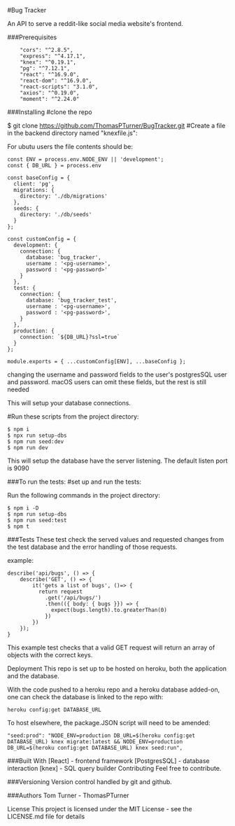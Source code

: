#Bug Tracker


An API to serve a reddit-like social media website's frontend.

###Prerequisites
```
    "cors": "^2.8.5",
    "express": "^4.17.1",
    "knex": "^0.19.1",
    "pg": "^7.12.1",
    "react": "^16.9.0",
    "react-dom": "^16.9.0",
    "react-scripts": "3.1.0",
    "axios": "^0.19.0",
    "moment": "^2.24.0"
```

###Installing
#clone the repo

$ git clone https://github.com/ThomasPTurner/BugTracker.git
#Create a file in the backend directory named "knexfile.js":

For ubutu users the file contents should be:
```
const ENV = process.env.NODE_ENV || 'development';
const { DB_URL } = process.env

const baseConfig = {
  client: 'pg',
  migrations: {
    directory: './db/migrations'
  },
  seeds: {
    directory: './db/seeds'
  }
};

const customConfig = {
  development: {
    connection: {
      database: 'bug_tracker',
      username : '<pg-username>',
      password : '<pg-password>'
    }
  },
  test: {
    connection: {
      database: 'bug_tracker_test',
      username : '<pg-username>',
      password : '<pg-password>',
    }
  },
  production: {
    connection: `${DB_URL}?ssl=true`
  }
};

module.exports = { ...customConfig[ENV], ...baseConfig };
```

changing the username and password fields to the user's postgresSQL user and password. macOS users can omit these fields, but the rest is still needed

This will setup your database connections.

#Run these scripts from the project directory:
```
$ npm i
$ npx run setup-dbs
$ npm run seed:dev
$ npm run dev
```
This will setup the database have the server listening. The default listen port is 9090

###To run the tests:
#set up and run the tests:

Run the following commands in the project directory:

```
$ npm i -D
$ npm run setup-dbs
$ npm run seed:test
$ npm t
```

###Tests
These test check the served values and requested changes from the test database and the error handling of those requests.

example:

```
describe('api/bugs', () => {
    describe('GET', () => {
        it('gets a list of bugs', ()=> {
          return request
            .get('/api/bugs/')
            .then(({ body: { bugs }}) => {
              expect(bugs.length).to.greaterThan(0)
            })
        })
    });
}
```

This example test checks that a valid GET request will return an array of objects with the correct keys.

Deployment
This repo is set up to be hosted on heroku, both the application and the database.

With the code pushed to a heroku repo and a heroku database added-on, one can check the database is linked to the repo with:

```
heroku config:get DATABASE_URL
```

To host elsewhere, the package.JSON script will need to be amended:

```
"seed:prod": "NODE_ENV=production DB_URL=$(heroku config:get DATABASE_URL) knex migrate:latest && NODE_ENV=production DB_URL=$(heroku config:get DATABASE_URL) knex seed:run",
```
###Built With
[React] - frontend framework
[PostgresSQL] - database interaction
[knex] - SQL query builder
Contributing
Feel free to contribute.

###Versioning
Version control handled by git and github.

###Authors
Tom Turner - ThomasPTurner

License
This project is licensed under the MIT License - see the LICENSE.md file for details
